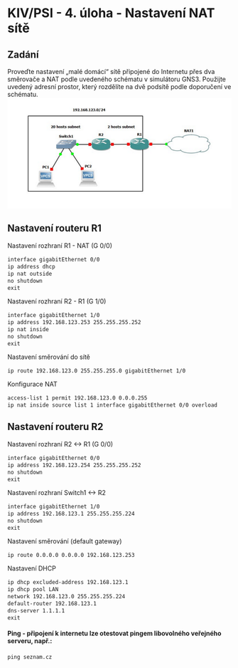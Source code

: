 # KIV/PSI - 4. úloha - Nastavení NAT sítě

## Zadání 
Proveďte nastavení „malé domácí“ sítě připojené do Internetu přes dva směrovače a NAT podle uvedeného schématu v simulátoru GNS3. Použijte uvedený adresní prostor, který rozdělíte na dvě podsítě podle doporučení ve schématu.
![Topologie](topology.png)

## Nastavení routeru R1
Nastavení rozhraní R1 - NAT (G 0/0)
```
interface gigabitEthernet 0/0
ip address dhcp
ip nat outside
no shutdown
exit
```

Nastavení rozhraní R2 - R1 (G 1/0)
```
interface gigabitEthernet 1/0
ip address 192.168.123.253 255.255.255.252
ip nat inside
no shutdown
exit
```

Nastavení směrování do sítě
```
ip route 192.168.123.0 255.255.255.0 gigabitEthernet 1/0
```

Konfigurace NAT
```
access-list 1 permit 192.168.123.0 0.0.0.255
ip nat inside source list 1 interface gigabitEthernet 0/0 overload
```

## Nastavení routeru R2

Nastavení rozhraní R2 <-> R1 (G 0/0)
```
interface gigabitEthernet 0/0
ip address 192.168.123.254 255.255.255.252
no shutdown
exit
```

Nastavení rozhraní Switch1 <-> R2
```
interface gigabitEthernet 1/0
ip address 192.168.123.1 255.255.255.224
no shutdown
exit
```

Nastavení směrování (default gateway)
```
ip route 0.0.0.0 0.0.0.0 192.168.123.253
```


Nastavení DHCP
```
ip dhcp excluded-address 192.168.123.1
ip dhcp pool LAN
network 192.168.123.0 255.255.255.224
default-router 192.168.123.1
dns-server 1.1.1.1
exit
```

#### Ping - připojení k internetu lze otestovat pingem libovolného veřejného serveru, např.:
```
ping seznam.cz
```
